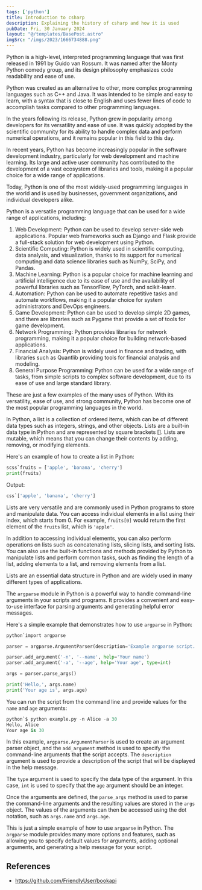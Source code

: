 ```yaml
---
tags: ['python']
title: Introduction to csharp
description: Explaining the history of csharp and how it is used
pubDate: Fri, 30 January 2024
layout: "@/templates/BasePost.astro"
imgSrc: "/imgs/2023/1666734888.png"
---
```

Python is a high-level, interpreted programming language that was first released in 1991 by Guido van Rossum. It was named after the Monty Python comedy group, and its design philosophy emphasizes code readability and ease of use.

Python was created as an alternative to other, more complex programming languages such as C++ and Java. It was intended to be simple and easy to learn, with a syntax that is close to English and uses fewer lines of code to accomplish tasks compared to other programming languages.

In the years following its release, Python grew in popularity among developers for its versatility and ease of use. It was quickly adopted by the scientific community for its ability to handle complex data and perform numerical operations, and it remains popular in this field to this day.

In recent years, Python has become increasingly popular in the software development industry, particularly for web development and machine learning. Its large and active user community has contributed to the development of a vast ecosystem of libraries and tools, making it a popular choice for a wide range of applications.

Today, Python is one of the most widely-used programming languages in the world and is used by businesses, government organizations, and individual developers alike.


Python is a versatile programming language that can be used for a wide range of applications, including:

1. Web Development: Python can be used to develop server-side web applications. Popular web frameworks such as Django and Flask provide a full-stack solution for web development using Python.
2. Scientific Computing: Python is widely used in scientific computing, data analysis, and visualization, thanks to its support for numerical computing and data science libraries such as NumPy, SciPy, and Pandas.
3. Machine Learning: Python is a popular choice for machine learning and artificial intelligence due to its ease of use and the availability of powerful libraries such as TensorFlow, PyTorch, and scikit-learn.
4. Automation: Python can be used to automate repetitive tasks and automate workflows, making it a popular choice for system administrators and DevOps engineers.
5. Game Development: Python can be used to develop simple 2D games, and there are libraries such as Pygame that provide a set of tools for game development.
6. Network Programming: Python provides libraries for network programming, making it a popular choice for building network-based applications.
7. Financial Analysis: Python is widely used in finance and trading, with libraries such as Quantlib providing tools for financial analysis and modeling.
8. General Purpose Programming: Python can be used for a wide range of tasks, from simple scripts to complex software development, due to its ease of use and large standard library.

These are just a few examples of the many uses of Python. With its versatility, ease of use, and strong community, Python has become one of the most popular programming languages in the world.


In Python, a list is a collection of ordered items, which can be of different data types such as integers, strings, and other objects. Lists are a built-in data type in Python and are represented by square brackets []. Lists are mutable, which means that you can change their contents by adding, removing, or modifying elements.

Here's an example of how to create a list in Python:


```python
scss`fruits = ['apple', 'banana', 'cherry']
print(fruits)
```
Output:


```python
css`['apple', 'banana', 'cherry']
```
Lists are very versatile and are commonly used in Python programs to store and manipulate data. You can access individual elements in a list using their index, which starts from 0. For example, `fruits[0]` would return the first element of the `fruits` list, which is `'apple'`.

In addition to accessing individual elements, you can also perform operations on lists such as concatenating lists, slicing lists, and sorting lists. You can also use the built-in functions and methods provided by Python to manipulate lists and perform common tasks, such as finding the length of a list, adding elements to a list, and removing elements from a list.

Lists are an essential data structure in Python and are widely used in many different types of applications.


The `argparse` module in Python is a powerful way to handle command-line arguments in your scripts and programs. It provides a convenient and easy-to-use interface for parsing arguments and generating helpful error messages.

Here's a simple example that demonstrates how to use `argparse` in Python:


```python
python`import argparse

parser = argparse.ArgumentParser(description='Example argparse script.')

parser.add_argument('-n', '--name', help='Your name')
parser.add_argument('-a', '--age', help='Your age', type=int)

args = parser.parse_args()

print('Hello,', args.name)
print('Your age is', args.age)
```
You can run the script from the command line and provide values for the `name` and `age` arguments:


```python
python`$ python example.py -n Alice -a 30
Hello, Alice
Your age is 30
```
In this example, `argparse.ArgumentParser` is used to create an argument parser object, and the `add_argument` method is used to specify the command-line arguments that the script accepts. The `description` argument is used to provide a description of the script that will be displayed in the help message.

The `type` argument is used to specify the data type of the argument. In this case, `int` is used to specify that the `age` argument should be an integer.

Once the arguments are defined, the `parse_args` method is used to parse the command-line arguments and the resulting values are stored in the `args` object. The values of the arguments can then be accessed using the dot notation, such as `args.name` and `args.age`.

This is just a simple example of how to use `argparse` in Python. The `argparse` module provides many more options and features, such as allowing you to specify default values for arguments, adding optional arguments, and generating a help message for your script.



## References
- https://github.com/FriendlyUser/bookapi
